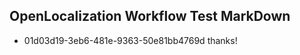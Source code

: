 ## OpenLocalization Workflow Test MarkDown
* 01d03d19-3eb6-481e-9363-50e81bb4769d 
thanks!<!--HONumber=Mar16_HO4-->

